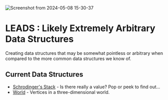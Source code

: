 ![Screenshot from 2024-05-08 15-30-37](https://github.com/dtsivkovski/leads/assets/89223402/69863468-750a-4990-95c1-1494d4904b1e)
# LEADS : Likely Extremely Arbitrary Data Structures

Creating data structures that may be somewhat pointless or arbitrary when compared to the more common data structures we know of.

## Current Data Structures
- [Schrodinger's Stack](https://github.com/dtsivkovski/leads/tree/main/src/schrodingers-stack) - Is there really a value? Pop or peek to find out...
- [World](https://github.com/dtsivkovski/leads/tree/main/src/world) - Vertices in a three-dimensional world.
